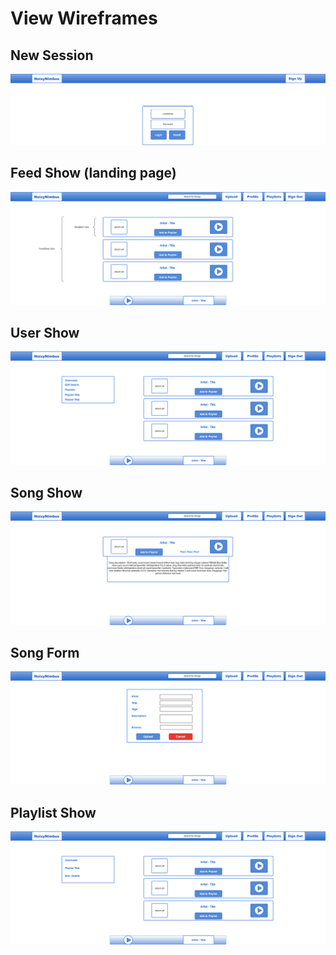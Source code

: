 # View Wireframes

## New Session
![new-session]

## Feed Show (landing page)
![feed-show]

## User Show
![user-show]

## Song Show
![song-show]

## Song Form
![song-form]

## Playlist Show
![playlist-show]

[new-session]: ./wireframes/new_session.png
[feed-show]: ./wireframes/feed_show.png
[user-show]: ./wireframes/user_show.png
[song-show]: ./wireframes/song_show.png
[song-form]: ./wireframes/song_form.png
[playlist-show]: ./wireframes/playlist_show.png
